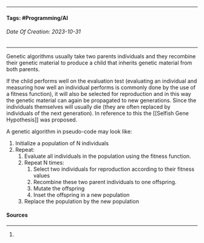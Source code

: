 __________________________________________________________________________
#### **Tags:** #Programming/AI 
###### *Date Of Creation: 2023-10-31*
__________________________________________________________________________

Genetic algorithms usually take two parents individuals and they recombine their genetic material to produce a child that inherits genetic material from both parents.

If the child performs well on the evaluation test (evaluating an individual and measuring how well an individual performs is commonly done by the use of a fitness function), it will also be selected for reproduction and in this way the genetic material can again be propagated to new generations. Since the individuals themselves will usually die (they are often replaced by individuals of the next generation). In reference to this the [[Selfish Gene Hypothesis]] was proposed.

A genetic algorithm in pseudo-code may look like:

1. Initialize a population of N individuals
2. Repeat:
	1. Evaluate all individuals in the population using the fitness function.
	2. Repeat N times:
		1. Select two individuals for reproduction according to their fitness values
		2. Recombine these two parent individuals to one offspring.
		3. Mutate the offspring
		4. Inset the offspring in a new population
	3. Replace the population by the new population
#### Sources
__________________________________________________________________________
1. 